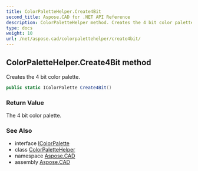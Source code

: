 ```yaml
---
title: ColorPaletteHelper.Create4Bit
second_title: Aspose.CAD for .NET API Reference
description: ColorPaletteHelper method. Creates the 4 bit color palette
type: docs
weight: 10
url: /net/aspose.cad/colorpalettehelper/create4bit/
---
```

## ColorPaletteHelper.Create4Bit method

Creates the 4 bit color palette.

```csharp
public static IColorPalette Create4Bit()
```

### Return Value

The 4 bit color palette.

### See Also

* interface [IColorPalette](../../icolorpalette/)
* class [ColorPaletteHelper](../)
* namespace [Aspose.CAD](../../../aspose.cad/)
* assembly [Aspose.CAD](../../../)


